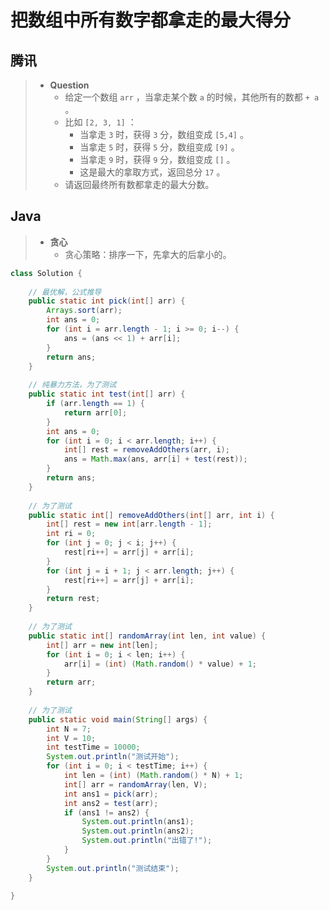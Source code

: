 # 把数组中所有数字都拿走的最大得分

## 腾讯

> - **Question**
>   - 给定一个数组 `arr` ，当拿走某个数 `a` 的时候，其他所有的数都 `+ a` 。
>   - 比如 `[2, 3, 1]` ：
>     - 当拿走 `3` 时，获得 `3` 分，数组变成 `[5,4]` 。
>     - 当拿走 `5` 时，获得 `5` 分，数组变成 `[9]` 。
>     - 当拿走 `9` 时，获得 `9` 分，数组变成 `[]` 。
>     - 这是最大的拿取方式，返回总分 `17` 。
>   - 请返回最终所有数都拿走的最大分数。

## Java

> - **贪心**
>   - 贪心策略：排序一下，先拿大的后拿小的。

```java
class Solution {
    
    // 最优解，公式推导
    public static int pick(int[] arr) {
        Arrays.sort(arr);
        int ans = 0;
        for (int i = arr.length - 1; i >= 0; i--) {
            ans = (ans << 1) + arr[i];
        }
        return ans;
    }
    
    // 纯暴力方法，为了测试
    public static int test(int[] arr) {
        if (arr.length == 1) {
            return arr[0];
        }
        int ans = 0;
        for (int i = 0; i < arr.length; i++) {
            int[] rest = removeAddOthers(arr, i);
            ans = Math.max(ans, arr[i] + test(rest));
        }
        return ans;
    }
    
    // 为了测试
    public static int[] removeAddOthers(int[] arr, int i) {
        int[] rest = new int[arr.length - 1];
        int ri = 0;
        for (int j = 0; j < i; j++) {
            rest[ri++] = arr[j] + arr[i];
        }
        for (int j = i + 1; j < arr.length; j++) {
            rest[ri++] = arr[j] + arr[i];
        }
        return rest;
    }
    
    // 为了测试
    public static int[] randomArray(int len, int value) {
        int[] arr = new int[len];
        for (int i = 0; i < len; i++) {
            arr[i] = (int) (Math.random() * value) + 1;
        }
        return arr;
    }
    
    // 为了测试
    public static void main(String[] args) {
        int N = 7;
        int V = 10;
        int testTime = 10000;
        System.out.println("测试开始");
        for (int i = 0; i < testTime; i++) {
            int len = (int) (Math.random() * N) + 1;
            int[] arr = randomArray(len, V);
            int ans1 = pick(arr);
            int ans2 = test(arr);
            if (ans1 != ans2) {
                System.out.println(ans1);
                System.out.println(ans2);
                System.out.println("出错了!");
            }
        }
        System.out.println("测试结束");
    }
    
}
```
